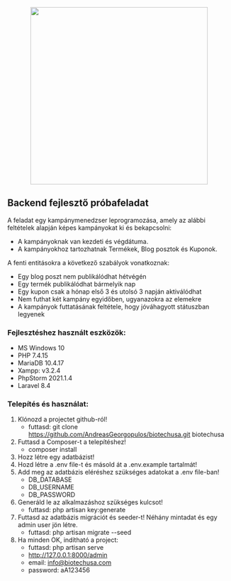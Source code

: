 <p align="center"><a href="https://laravel.com" target="_blank"><img src="https://raw.githubusercontent.com/laravel/art/master/logo-lockup/5%20SVG/2%20CMYK/1%20Full%20Color/laravel-logolockup-cmyk-red.svg" width="400"></a></p>

## Backend fejlesztő próbafeladat
A feladat egy kampánymenedzser leprogramozása, amely az alábbi feltételek alapján
képes kampányokat ki és bekapcsolni:

- A kampányoknak van kezdeti és végdátuma.
- A kampányokhoz tartozhatnak Termékek, Blog posztok és Kuponok.

A fenti entitásokra a következő szabályok vonatkoznak:
- Egy blog poszt nem publikálódhat hétvégén
- Egy termék publikálódhat bármelyik nap
- Egy kupon csak a hónap első 3 és utolsó 3 napján aktiválódhat
- Nem futhat két kampány egyidőben, ugyanazokra az elemekre
- A kampányok futtatásának feltétele, hogy jóváhagyott státuszban legyenek

### Fejlesztéshez használt eszközök:
- MS Windows 10
- PHP 7.4.15
- MariaDB 10.4.17
- Xampp: v3.2.4
- PhpStorm 2021.1.4
- Laravel 8.4

### Telepítés és használat:
1. Klónozd a projectet github-ról!
    - futtasd: git clone https://github.com/AndreasGeorgopulos/biotechusa.git biotechusa
2. Futtasd a Composer-t a telepítéshez!
    - composer install
3. Hozz létre egy adatbázist!
4. Hozd létre a .env file-t és másold át a .env.example tartalmát!
5. Add meg az adatbázis eléréshez szükséges adatokat a .env file-ban!
    - DB_DATABASE
    - DB_USERNAME
    - DB_PASSWORD
6. Generáld le az alkalmazáshoz szükséges kulcsot!
    - futtasd: php artisan key:generate
7. Futtasd az adatbázis migrációt és seeder-t! Néhány mintadat és egy admin user jön létre.
    - futtasd: php artisan migrate --seed
8. Ha minden OK, indítható a project:
    - futtasd: php artisan serve
    - http://127.0.0.1:8000/admin
    - email: info@biotechusa.com
    - password: aA123456
